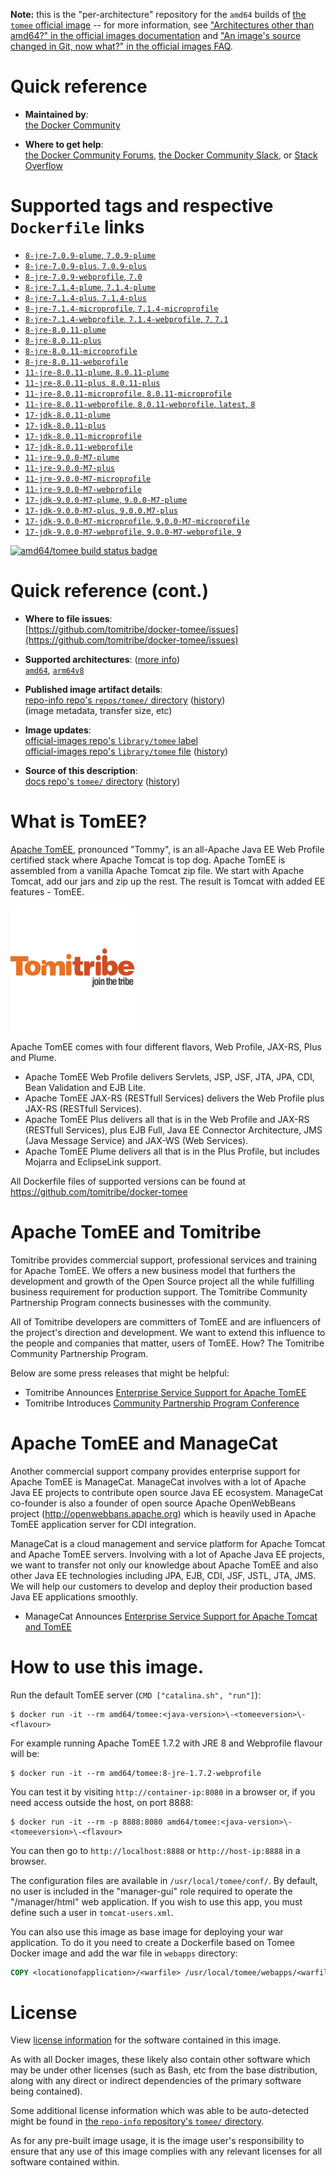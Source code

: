 <!--

********************************************************************************

WARNING:

    DO NOT EDIT "tomee/README.md"

    IT IS AUTO-GENERATED

    (from the other files in "tomee/" combined with a set of templates)

********************************************************************************

-->

**Note:** this is the "per-architecture" repository for the `amd64` builds of [the `tomee` official image](https://hub.docker.com/_/tomee) -- for more information, see ["Architectures other than amd64?" in the official images documentation](https://github.com/docker-library/official-images#architectures-other-than-amd64) and ["An image's source changed in Git, now what?" in the official images FAQ](https://github.com/docker-library/faq#an-images-source-changed-in-git-now-what).

# Quick reference

-	**Maintained by**:  
	[the Docker Community](https://github.com/tomitribe/docker-tomee)

-	**Where to get help**:  
	[the Docker Community Forums](https://forums.docker.com/), [the Docker Community Slack](https://dockr.ly/slack), or [Stack Overflow](https://stackoverflow.com/search?tab=newest&q=docker)

# Supported tags and respective `Dockerfile` links

-	[`8-jre-7.0.9-plume`, `7.0.9-plume`](https://github.com/tomitribe/docker-tomee/blob/d0ed816284d5f078c7984f232cd8c715de1bc704/TomEE-7.0/jre8/plume/Dockerfile)
-	[`8-jre-7.0.9-plus`, `7.0.9-plus`](https://github.com/tomitribe/docker-tomee/blob/d0ed816284d5f078c7984f232cd8c715de1bc704/TomEE-7.0/jre8/plus/Dockerfile)
-	[`8-jre-7.0.9-webprofile`, `7.0`](https://github.com/tomitribe/docker-tomee/blob/d0ed816284d5f078c7984f232cd8c715de1bc704/TomEE-7.0/jre8/webprofile/Dockerfile)
-	[`8-jre-7.1.4-plume`, `7.1.4-plume`](https://github.com/tomitribe/docker-tomee/blob/d0ed816284d5f078c7984f232cd8c715de1bc704/TomEE-7.1/jre8/plume/Dockerfile)
-	[`8-jre-7.1.4-plus`, `7.1.4-plus`](https://github.com/tomitribe/docker-tomee/blob/d0ed816284d5f078c7984f232cd8c715de1bc704/TomEE-7.1/jre8/plus/Dockerfile)
-	[`8-jre-7.1.4-microprofile`, `7.1.4-microprofile`](https://github.com/tomitribe/docker-tomee/blob/d0ed816284d5f078c7984f232cd8c715de1bc704/TomEE-7.1/jre8/microprofile/Dockerfile)
-	[`8-jre-7.1.4-webprofile`, `7.1.4-webprofile`, `7`, `7.1`](https://github.com/tomitribe/docker-tomee/blob/d0ed816284d5f078c7984f232cd8c715de1bc704/TomEE-7.1/jre8/webprofile/Dockerfile)
-	[`8-jre-8.0.11-plume`](https://github.com/tomitribe/docker-tomee/blob/d0ed816284d5f078c7984f232cd8c715de1bc704/TomEE-8.0/jre8/plume/Dockerfile)
-	[`8-jre-8.0.11-plus`](https://github.com/tomitribe/docker-tomee/blob/d0ed816284d5f078c7984f232cd8c715de1bc704/TomEE-8.0/jre8/plus/Dockerfile)
-	[`8-jre-8.0.11-microprofile`](https://github.com/tomitribe/docker-tomee/blob/d0ed816284d5f078c7984f232cd8c715de1bc704/TomEE-8.0/jre8/microprofile/Dockerfile)
-	[`8-jre-8.0.11-webprofile`](https://github.com/tomitribe/docker-tomee/blob/d0ed816284d5f078c7984f232cd8c715de1bc704/TomEE-8.0/jre8/webprofile/Dockerfile)
-	[`11-jre-8.0.11-plume`, `8.0.11-plume`](https://github.com/tomitribe/docker-tomee/blob/d0ed816284d5f078c7984f232cd8c715de1bc704/TomEE-8.0/jre11/plume/Dockerfile)
-	[`11-jre-8.0.11-plus`, `8.0.11-plus`](https://github.com/tomitribe/docker-tomee/blob/d0ed816284d5f078c7984f232cd8c715de1bc704/TomEE-8.0/jre11/plus/Dockerfile)
-	[`11-jre-8.0.11-microprofile`, `8.0.11-microprofile`](https://github.com/tomitribe/docker-tomee/blob/d0ed816284d5f078c7984f232cd8c715de1bc704/TomEE-8.0/jre11/microprofile/Dockerfile)
-	[`11-jre-8.0.11-webprofile`, `8.0.11-webprofile`, `latest`, `8`](https://github.com/tomitribe/docker-tomee/blob/d0ed816284d5f078c7984f232cd8c715de1bc704/TomEE-8.0/jre11/webprofile/Dockerfile)
-	[`17-jdk-8.0.11-plume`](https://github.com/tomitribe/docker-tomee/blob/d0ed816284d5f078c7984f232cd8c715de1bc704/TomEE-8.0/jdk17/plume/Dockerfile)
-	[`17-jdk-8.0.11-plus`](https://github.com/tomitribe/docker-tomee/blob/d0ed816284d5f078c7984f232cd8c715de1bc704/TomEE-8.0/jdk17/plus/Dockerfile)
-	[`17-jdk-8.0.11-microprofile`](https://github.com/tomitribe/docker-tomee/blob/d0ed816284d5f078c7984f232cd8c715de1bc704/TomEE-8.0/jdk17/microprofile/Dockerfile)
-	[`17-jdk-8.0.11-webprofile`](https://github.com/tomitribe/docker-tomee/blob/d0ed816284d5f078c7984f232cd8c715de1bc704/TomEE-8.0/jdk17/webprofile/Dockerfile)
-	[`11-jre-9.0.0-M7-plume`](https://github.com/tomitribe/docker-tomee/blob/d0ed816284d5f078c7984f232cd8c715de1bc704/TomEE-9.0/jre11/plume/Dockerfile)
-	[`11-jre-9.0.0-M7-plus`](https://github.com/tomitribe/docker-tomee/blob/d0ed816284d5f078c7984f232cd8c715de1bc704/TomEE-9.0/jre11/plus/Dockerfile)
-	[`11-jre-9.0.0-M7-microprofile`](https://github.com/tomitribe/docker-tomee/blob/d0ed816284d5f078c7984f232cd8c715de1bc704/TomEE-9.0/jre11/microprofile/Dockerfile)
-	[`11-jre-9.0.0-M7-webprofile`](https://github.com/tomitribe/docker-tomee/blob/d0ed816284d5f078c7984f232cd8c715de1bc704/TomEE-9.0/jre11/webprofile/Dockerfile)
-	[`17-jdk-9.0.0-M7-plume`, `9.0.0-M7-plume`](https://github.com/tomitribe/docker-tomee/blob/d0ed816284d5f078c7984f232cd8c715de1bc704/TomEE-9.0/jdk17/plume/Dockerfile)
-	[`17-jdk-9.0.0-M7-plus`, `9.0.0.M7-plus`](https://github.com/tomitribe/docker-tomee/blob/d0ed816284d5f078c7984f232cd8c715de1bc704/TomEE-9.0/jdk17/plus/Dockerfile)
-	[`17-jdk-9.0.0-M7-microprofile`, `9.0.0-M7-microprofile`](https://github.com/tomitribe/docker-tomee/blob/d0ed816284d5f078c7984f232cd8c715de1bc704/TomEE-9.0/jdk17/microprofile/Dockerfile)
-	[`17-jdk-9.0.0-M7-webprofile`, `9.0.0-M7-webprofile`, `9`](https://github.com/tomitribe/docker-tomee/blob/d0ed816284d5f078c7984f232cd8c715de1bc704/TomEE-9.0/jdk17/webprofile/Dockerfile)

[![amd64/tomee build status badge](https://img.shields.io/jenkins/s/https/doi-janky.infosiftr.net/job/multiarch/job/amd64/job/tomee.svg?label=amd64/tomee%20%20build%20job)](https://doi-janky.infosiftr.net/job/multiarch/job/amd64/job/tomee/)

# Quick reference (cont.)

-	**Where to file issues**:  
	[https://github.com/tomitribe/docker-tomee/issues](https://github.com/tomitribe/docker-tomee/issues)

-	**Supported architectures**: ([more info](https://github.com/docker-library/official-images#architectures-other-than-amd64))  
	[`amd64`](https://hub.docker.com/r/amd64/tomee/), [`arm64v8`](https://hub.docker.com/r/arm64v8/tomee/)

-	**Published image artifact details**:  
	[repo-info repo's `repos/tomee/` directory](https://github.com/docker-library/repo-info/blob/master/repos/tomee) ([history](https://github.com/docker-library/repo-info/commits/master/repos/tomee))  
	(image metadata, transfer size, etc)

-	**Image updates**:  
	[official-images repo's `library/tomee` label](https://github.com/docker-library/official-images/issues?q=label%3Alibrary%2Ftomee)  
	[official-images repo's `library/tomee` file](https://github.com/docker-library/official-images/blob/master/library/tomee) ([history](https://github.com/docker-library/official-images/commits/master/library/tomee))

-	**Source of this description**:  
	[docs repo's `tomee/` directory](https://github.com/docker-library/docs/tree/master/tomee) ([history](https://github.com/docker-library/docs/commits/master/tomee))

# What is TomEE?

[Apache TomEE](http://tomee.apache.org/), pronounced "Tommy", is an all-Apache Java EE Web Profile certified stack where Apache Tomcat is top dog. Apache TomEE is assembled from a vanilla Apache Tomcat zip file. We start with Apache Tomcat, add our jars and zip up the rest. The result is Tomcat with added EE features - TomEE.

![logo](https://raw.githubusercontent.com/docker-library/docs/4a10a52c08621b68c1b1b53b561f819d9e78c2e0/tomee/logo.png)

Apache TomEE comes with four different flavors, Web Profile, JAX-RS, Plus and Plume.

-	Apache TomEE Web Profile delivers Servlets, JSP, JSF, JTA, JPA, CDI, Bean Validation and EJB Lite.
-	Apache TomEE JAX-RS (RESTfull Services) delivers the Web Profile plus JAX-RS (RESTfull Services).
-	Apache TomEE Plus delivers all that is in the Web Profile and JAX-RS (RESTfull Services), plus EJB Full, Java EE Connector Architecture, JMS (Java Message Service) and JAX-WS (Web Services).
-	Apache TomEE Plume delivers all that is in the Plus Profile, but includes Mojarra and EclipseLink support.

All Dockerfile files of supported versions can be found at https://github.com/tomitribe/docker-tomee

# Apache TomEE and Tomitribe

Tomitribe provides commercial support, professional services and training for Apache TomEE. We offers a new business model that furthers the development and growth of the Open Source project all the while fulfilling business requirement for production support. The Tomitribe Community Partnership Program connects businesses with the community.

All of Tomitribe developers are committers of TomEE and are influencers of the project's direction and development. We want to extend this influence to the people and companies that matter, users of TomEE. How? The Tomitribe Community Partnership Program.

Below are some press releases that might be helpful:

-	Tomitribe Announces [Enterprise Service Support for Apache TomEE](http://www.tomitribe.com/company/press/tomitribe_enterprise_service_support_for_apache_tomee_javaone_2013/)
-	Tomitribe Introduces [Community Partnership Program Conference](http://www.tomitribe.com/company/press/tomitribe-introduces-community-partnership-program-and-presents-java-ee-sessions-at-javaone-2014-conference/)

# Apache TomEE and ManageCat

Another commercial support company provides enterprise support for Apache TomEE is ManageCat. ManageCat involves with a lot of Apache Java EE projects to contribute open source Java EE ecosystem. ManageCat co-founder is also a founder of open source Apache OpenWebBeans project (http://openwebbans.apache.org) which is heavily used in Apache TomEE application server for CDI integration.

ManageCat is a cloud management and service platform for Apache Tomcat and Apache TomEE servers. Involving with a lot of Apache Java EE projects, we want to transfer not only our knowledge about Apache TomEE and also other Java EE technologies including JPA, EJB, CDI, JSF, JSTL, JTA, JMS. We will help our customers to develop and deploy their production based Java EE applications smoothly.

-	ManageCat Announces [Enterprise Service Support for Apache Tomcat and TomEE](http://managecat.com/index.php/enterprise-tomcat-support)

# How to use this image.

Run the default TomEE server (`CMD ["catalina.sh", "run"]`):

```console
$ docker run -it --rm amd64/tomee:<java-version>\-<tomeeversion>\-<flavour>
```

For example running Apache TomEE 1.7.2 with JRE 8 and Webprofile flavour will be:

```console
$ docker run -it --rm amd64/tomee:8-jre-1.7.2-webprofile
```

You can test it by visiting `http://container-ip:8080` in a browser or, if you need access outside the host, on port 8888:

```console
$ docker run -it --rm -p 8888:8080 amd64/tomee:<java-version>\-<tomeeversion>\-<flavour>
```

You can then go to `http://localhost:8888` or `http://host-ip:8888` in a browser.

The configuration files are available in `/usr/local/tomee/conf/`. By default, no user is included in the "manager-gui" role required to operate the "/manager/html" web application. If you wish to use this app, you must define such a user in `tomcat-users.xml`.

You can also use this image as base image for deploying your war application. To do it you need to create a Dockerfile based on Tomee Docker image and add the war file in `webapps` directory:

```dockerfile
COPY <locationofapplication>/<warfile> /usr/local/tomee/webapps/<warfile>
```

# License

View [license information](http://www.apache.org/licenses/LICENSE-2.0) for the software contained in this image.

As with all Docker images, these likely also contain other software which may be under other licenses (such as Bash, etc from the base distribution, along with any direct or indirect dependencies of the primary software being contained).

Some additional license information which was able to be auto-detected might be found in [the `repo-info` repository's `tomee/` directory](https://github.com/docker-library/repo-info/tree/master/repos/tomee).

As for any pre-built image usage, it is the image user's responsibility to ensure that any use of this image complies with any relevant licenses for all software contained within.
